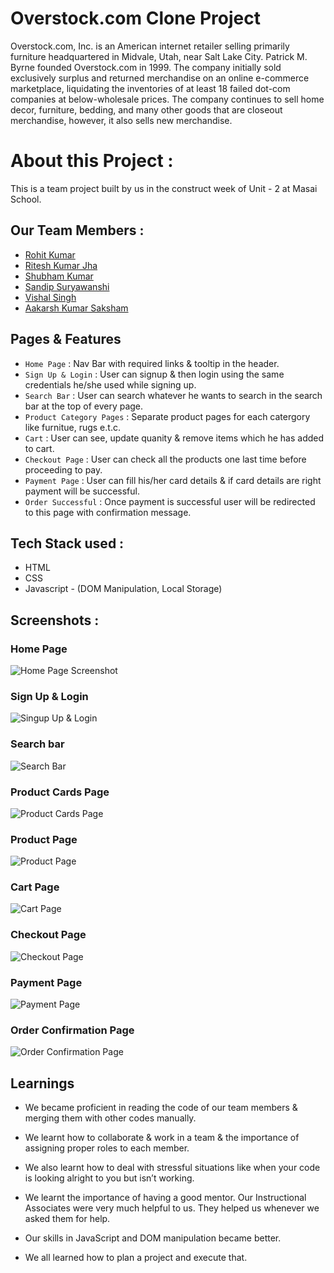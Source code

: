 
# Overstock.com Clone Project

Overstock.com, Inc. is an American internet retailer selling primarily furniture headquartered in Midvale, Utah, near Salt Lake City. Patrick M. Byrne founded Overstock.com in 1999. The company initially sold exclusively surplus and returned merchandise on an online e-commerce marketplace, liquidating the inventories of at least 18 failed dot-com companies at below-wholesale prices. The company continues to sell home decor, furniture, bedding, and many other goods that are closeout merchandise, however, it also sells new merchandise.

# About this Project :

This is a team project built by us in the construct week of Unit - 2 at Masai School.

## Our Team Members :

*  [Rohit Kumar](https://github.com/rohitkumar6324)
*  [Ritesh Kumar Jha](https://github.com/Riteshkumarjha98)
*  [Shubham Kumar](https://github.com/codeirax)
*  [Sandip Suryawanshi](https://github.com/Sandipgit2999)
*  [Vishal Singh](https://github.com/vishal9sep)
*  [Aakarsh Kumar Saksham](https://github.com/aakarshkumarsaksham)

## Pages & Features

* `Home Page` : Nav Bar with required links & tooltip in the header.
* `Sign Up & Login` : User can signup & then login using the same credentials he/she used while signing up.
* `Search Bar` : User can search whatever he wants to search in the search bar at the top of every page.
* `Product Category Pages` : Separate product pages for each catergory like furnitue, rugs e.t.c.
* `Cart` : User can see, update quanity & remove items which he has added to cart.
* `Checkout Page` : User can check all the products one last time before proceeding to pay.
* `Payment Page` : User can fill his/her card details & if card details are right payment will be successful.
* `Order Successful` : Once payment is successful user will be redirected to this page with confirmation message.

## Tech Stack used :

* HTML
* CSS
* Javascript - (DOM Manipulation, Local Storage)

## Screenshots :
### Home Page

![Home Page Screenshot](https://miro.medium.com/max/1400/1*U-y7ov2IRiXlaavGpUe9tg.jpeg)

### Sign Up & Login

![Singup Up & Login](https://miro.medium.com/max/1400/1*ESImT1JaTblo9qEz2C73mA.jpeg)

### Search bar

![Search Bar](https://miro.medium.com/max/1400/1*2KCDrrjyevFxMzoQ1Hc7Dg.png)

### Product Cards Page

![Product Cards Page](https://miro.medium.com/max/1400/1*AEz4SYMBzX79dG69uaGH6g.jpeg)

### Product Page

![Product Page](https://miro.medium.com/max/1400/1*mTd8TOUskd-Y5fMUF92Cnw.jpeg)

### Cart Page

![Cart Page](https://miro.medium.com/max/1400/1*ZeFhq582GecPqqd_oOTPRw.jpeg)

### Checkout Page

![Checkout Page](https://miro.medium.com/max/875/1*ZeFhq582GecPqqd_oOTPRw.jpeg)

### Payment Page

![Payment Page](https://miro.medium.com/max/1400/1*AcEorRqxtk6hcodyZ6Vrow.jpeg)

### Order Confirmation Page

![Order Confirmation Page](https://miro.medium.com/max/1400/1*NNcWjuToR1Et3lPnV2Rlkg.jpeg)

## Learnings

* We became proficient in reading the code of our team members & merging them with other codes manually.

* We learnt how to collaborate & work in a team & the importance of assigning proper roles to each member.

* We also learnt how to deal with stressful situations like when your code is looking alright to you but isn’t working.

* We learnt the importance of having a good mentor. Our Instructional Associates were very much helpful to us. They helped us whenever we asked them for help.

* Our skills in JavaScript and DOM manipulation became better.

* We all learned how to plan a project and execute that.
